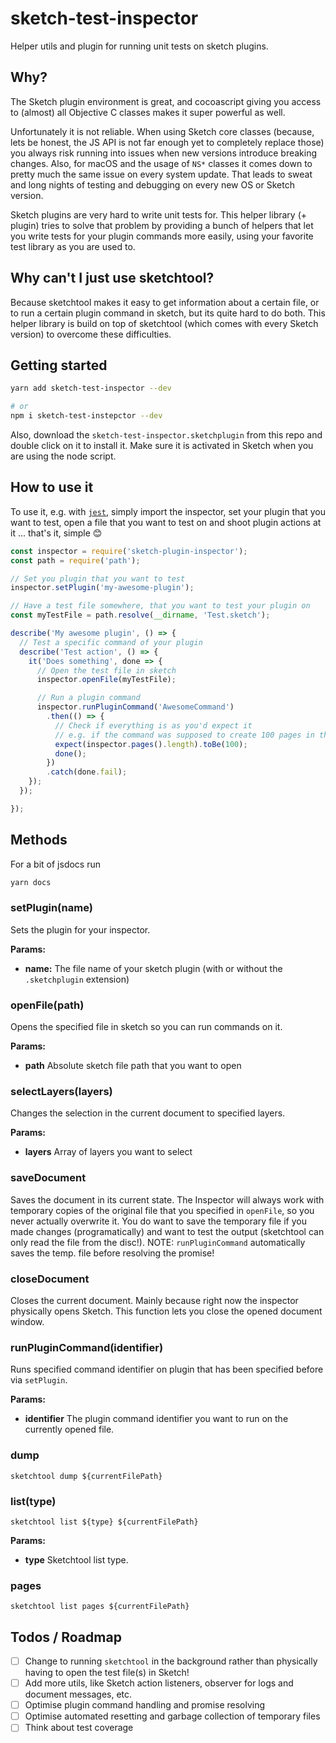 # sketch-test-inspector

Helper utils and plugin for running unit tests on sketch plugins.

## Why?

The Sketch plugin environment is great, and cocoascript giving you access to (almost) all Objective C classes makes it super powerful as well.

Unfortunately it is not reliable. When using Sketch core classes (because, lets be honest, the JS API is not far enough yet to completely replace those) you always risk running into issues when new versions introduce breaking changes. Also, for macOS and the usage of `NS*` classes it comes down to pretty much the same issue on every system update. That leads to sweat and long nights of testing and debugging on every new OS or Sketch version.

Sketch plugins are very hard to write unit tests for. This helper library (+ plugin) tries to solve that problem by providing a bunch of helpers that let you write tests for your plugin commands more easily, using your favorite test library as you are used to.

## Why can't I just use sketchtool?

Because sketchtool makes it easy to get information about a certain file, or to run a certain plugin command in sketch, but its quite hard to do both. This helper library is build on top of sketchtool (which comes with every Sketch version) to overcome these difficulties.

## Getting started

```bash
yarn add sketch-test-inspector --dev

# or
npm i sketch-test-instepctor --dev
```

Also, download the `sketch-test-inspector.sketchplugin` from this repo and double click on it to install it. Make sure it is activated in Sketch when you are using the node script.

## How to use it

To use it, e.g. with [`jest`](https://github.com/facebook/jest), simply import the inspector, set your plugin that you want to test, open a file that you want to test on and shoot plugin actions at it ... that's it, simple 😊

```js
const inspector = require('sketch-plugin-inspector');
const path = require('path');

// Set you plugin that you want to test
inspector.setPlugin('my-awesome-plugin');

// Have a test file somewhere, that you want to test your plugin on
const myTestFile = path.resolve(__dirname, 'Test.sketch');

describe('My awesome plugin', () => {
  // Test a specific command of your plugin
  describe('Test action', () => {
    it('Does something', done => {
      // Open the test file in sketch
      inspector.openFile(myTestFile);

      // Run a plugin command
      inspector.runPluginCommand('AwesomeCommand')
        .then(() => {
          // Check if everything is as you'd expect it
          // e.g. if the command was supposed to create 100 pages in the sketch file...
          expect(inspector.pages().length).toBe(100);
          done();
        })
        .catch(done.fail);
    });
  });

});
```

## Methods

For a bit of jsdocs run

```bash
yarn docs
```

### setPlugin(name)
Sets the plugin for your inspector.

**Params:**
 * **name:** The file name of your sketch plugin (with or without the `.sketchplugin` extension)
 
### openFile(path)
Opens the specified file in sketch so you can run commands on it.

**Params:**
 * **path** Absolute sketch file path that you want to open

### selectLayers(layers)
Changes the selection in the current document to specified layers.

**Params:**
 * **layers** Array of layers you want to select

### saveDocument
Saves the document in its current state. The Inspector will always work with temporary copies of the original file that you specified in `openFile`, so you never actually overwrite it. You do want to save the temporary file if you made changes (programatically) and want to test the output (sketchtool can only read the file from the disc!). NOTE: `runPluginCommand` automatically saves the temp. file before resolving the promise!

### closeDocument
Closes the current document. Mainly because right now the inspector physically opens Sketch. This function lets you close the opened document window.

### runPluginCommand(identifier)
Runs specified command identifier on plugin that has been specified before via `setPlugin`.

**Params:**
 * **identifier** The plugin command identifier you want to run on the currently opened file.

### dump
`sketchtool dump ${currentFilePath}`

### list(type)
`sketchtool list ${type} ${currentFilePath}`

**Params:**
 * **type** Sketchtool list type.

### pages
`sketchtool list pages ${currentFilePath}`

## Todos / Roadmap

 * [ ] Change to running `sketchtool` in the background rather than physically having to open the test file(s) in Sketch!
 * [ ] Add more utils, like Sketch action listeners, observer for logs and document messages, etc.
 * [ ] Optimise plugin command handling and promise resolving
 * [ ] Optimise automated resetting and garbage collection of temporary files
 * [ ] Think about test coverage
